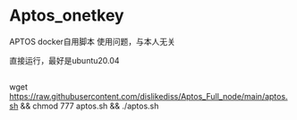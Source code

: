 # Aptos_onetkey
APTOS docker自用脚本
使用问题，与本人无关

直接运行，最好是ubuntu20.04
##
wget https://raw.githubusercontent.com/dislikediss/Aptos_Full_node/main/aptos.sh && chmod 777 aptos.sh && ./aptos.sh
